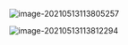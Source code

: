 ![image-20210513113805257](https://raw.githubusercontent.com/TWDH/Leetcode-From-Zero/pictures/img/image-20210513113805257.png)

![image-20210513113812294](https://raw.githubusercontent.com/TWDH/Leetcode-From-Zero/pictures/img/image-20210513113812294.png)